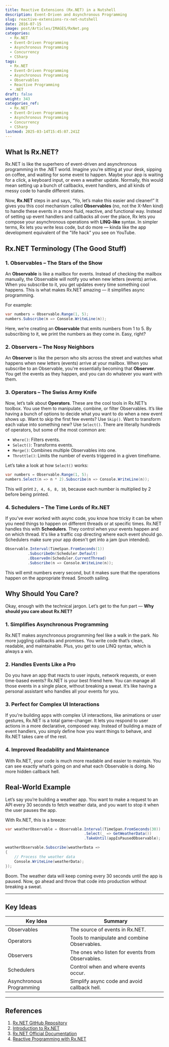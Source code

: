 ```yaml
---
title: Reactive Extensions (Rx.NET) in a Nutshell
description: Event-Driven and Asynchronous Programming
slug: reactive-extensions-rx-net-nutshell
date: 2016-07-15
image: post/Articles/IMAGES/RxNet.png
categories:
  - Rx.NET
  - Event-Driven Programming
  - Asynchronous Programming
  - Concurrency
  - CSharp
tags:
  - Rx.NET
  - Event-Driven Programming
  - Asynchronous Programming
  - Observables
  - Reactive Programming
  - .NET
draft: false
weight: 343
categories_ref:
  - Rx.NET
  - Event-Driven Programming
  - Asynchronous Programming
  - Concurrency
  - CSharp
lastmod: 2025-03-14T15:45:07.241Z
---
```

<!-- # Reactive Extensions (Rx.NET) for Event-Driven and Asynchronous Programming in a Nutshell

Alright, let’s dive into the magical world of **Reactive Extensions (Rx.NET)**. You may have heard of **Rx**, and if you're wondering what the heck it is, don’t worry, you're not alone! We're going to break it down for you in the most chill, casual way possible. -->

## What Is Rx.NET?

Rx.NET is like the superhero of event-driven and asynchronous programming in the .NET world. Imagine you’re sitting at your desk, sipping on coffee, and waiting for some event to happen. Maybe your app is waiting for a click, a keyboard input, or even a weather update. Normally, this would mean setting up a bunch of callbacks, event handlers, and all kinds of messy code to handle different states.

Now, **Rx.NET** steps in and says, “Yo, let’s make this easier and cleaner!” It gives you this cool mechanism called **Observables** (no, not the X-Men kind) to handle these events in a more fluid, reactive, and functional way. Instead of setting up event handlers and callbacks all over the place, Rx lets you compose your asynchronous operations with **LINQ-like** syntax. In simpler terms, Rx lets you write less code, but do more — kinda like the app development equivalent of the "life hack" you see on YouTube.

## Rx.NET Terminology (The Good Stuff)

### 1. **Observables** – The Stars of the Show

An **Observable** is like a mailbox for events. Instead of checking the mailbox manually, the Observable will notify you when new letters (events) arrive. When you subscribe to it, you get updates every time something cool happens. This is what makes Rx.NET amazing — it simplifies async programming.

For example:

```csharp
var numbers = Observable.Range(1, 5);
numbers.Subscribe(n => Console.WriteLine(n));
```

Here, we’re creating an **Observable** that emits numbers from 1 to 5. By subscribing to it, we print the numbers as they come in. Easy, right?

### 2. **Observers** – The Nosy Neighbors

An **Observer** is like the person who sits across the street and watches what happens when new letters (events) arrive at your mailbox. When you subscribe to an Observable, you're essentially becoming that **Observer**. You get the events as they happen, and you can do whatever you want with them.

### 3. **Operators** – The Swiss Army Knife

Now, let’s talk about **Operators**. These are the cool tools in Rx.NET’s toolbox. You use them to manipulate, combine, or filter Observables. It’s like having a bunch of options to decide what you want to do when a new event shows up. Want to skip the first few events? Use `Skip()`. Want to transform each value into something new? Use `Select()`. There are literally hundreds of operators, but some of the most common are:

* `Where()`: Filters events.
* `Select()`: Transforms events.
* `Merge()`: Combines multiple Observables into one.
* `Throttle()`: Limits the number of events triggered in a given timeframe.

Let’s take a look at how `Select()` works:

```csharp
var numbers = Observable.Range(1, 5);
numbers.Select(n => n * 2).Subscribe(n => Console.WriteLine(n));
```

This will print `2, 4, 6, 8, 10`, because each number is multiplied by 2 before being printed.

### 4. **Schedulers** – The Time Lords of Rx.NET

If you've ever worked with async code, you know how tricky it can be when you need things to happen on different threads or at specific times. Rx.NET handles this with **Schedulers**. They control when your events happen and on which thread. It's like a traffic cop directing where each event should go. Schedulers make sure your app doesn't get into a jam (pun intended).

```csharp
Observable.Interval(TimeSpan.FromSeconds(1))
          .SubscribeOn(Scheduler.Default)
          .ObserveOn(Scheduler.CurrentThread)
          .Subscribe(n => Console.WriteLine(n));
```

This will emit numbers every second, but it makes sure that the operations happen on the appropriate thread. Smooth sailing.

## Why Should You Care?

Okay, enough with the technical jargon. Let’s get to the fun part — **Why should you care about Rx.NET?**

### 1. **Simplifies Asynchronous Programming**

Rx.NET makes asynchronous programming feel like a walk in the park. No more juggling callbacks and promises. You write code that’s clean, readable, and maintainable. Plus, you get to use LINQ syntax, which is always a win.

### 2. **Handles Events Like a Pro**

Do you have an app that reacts to user inputs, network requests, or even time-based events? Rx.NET is your best friend here. You can manage all those events in a single place, without breaking a sweat. It’s like having a personal assistant who handles all your events for you.

### 3. **Perfect for Complex UI Interactions**

If you're building apps with complex UI interactions, like animations or user gestures, Rx.NET is a total game-changer. It lets you respond to user actions in a more declarative, composed way. Instead of building a maze of event handlers, you simply define how you want things to behave, and Rx.NET takes care of the rest.

### 4. **Improved Readability and Maintenance**

With Rx.NET, your code is much more readable and easier to maintain. You can see exactly what’s going on and what each Observable is doing. No more hidden callback hell.

## Real-World Example

Let’s say you’re building a weather app. You want to make a request to an API every 30 seconds to fetch weather data, and you want to stop it when the user pauses the app.

With Rx.NET, this is a breeze:

```csharp
var weatherObservable = Observable.Interval(TimeSpan.FromSeconds(30))
                                   .Select(_ => GetWeatherData())
                                   .TakeUntil(appIsPausedObservable);

weatherObservable.Subscribe(weatherData =>
{
    // Process the weather data
    Console.WriteLine(weatherData);
});
```

Boom. The weather data will keep coming every 30 seconds until the app is paused. Now, go ahead and throw that code into production without breaking a sweat.

<!-- ## Wrapping It Up

So, there you have it — **Rx.NET** in a nutshell. It’s an incredibly powerful tool for event-driven and asynchronous programming, and once you get the hang of it, you’ll wonder how you ever lived without it. It simplifies complex event handling, reduces boilerplate code, and makes your codebase cleaner and easier to maintain. Plus, it's fun to use!

If you’re working on a .NET app that needs to deal with a bunch of events or async operations, give Rx.NET a shot. You’ll be writing smarter code in no time. -->

***

## Key Ideas

| Key Idea                 | Summary                                          |
| ------------------------ | ------------------------------------------------ |
| Observables              | The source of events in Rx.NET.                  |
| Operators                | Tools to manipulate and combine Observables.     |
| Observers                | The ones who listen for events from Observables. |
| Schedulers               | Control when and where events occur.             |
| Asynchronous Programming | Simplify async code and avoid callback hell.     |

***

## References

1. [Rx.NET GitHub Repository](https://github.com/Reactive-Extensions/Rx.NET)
2. [Introduction to Rx.NET](https://docs.microsoft.com/en-us/dotnet/reactive/)
3. [Rx.NET Official Documentation](https://reactivex.io/)
4. [Reactive Programming with Rx.NET](https://www.pluralsight.com/courses/rxnet-reactive-programming)

```
```
